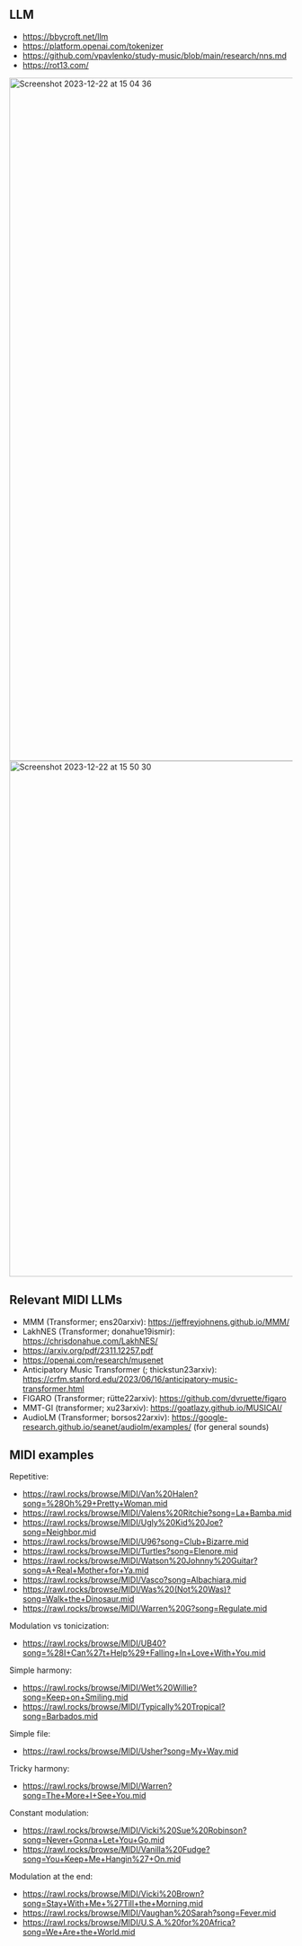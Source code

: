 ## LLM

- https://bbycroft.net/llm
- https://platform.openai.com/tokenizer
- https://github.com/vpavlenko/study-music/blob/main/research/nns.md
- https://rot13.com/

<img width="1216" alt="Screenshot 2023-12-22 at 15 04 36" src="https://github.com/vpavlenko/study-music/assets/1491908/0b461c88-f59a-46fe-8769-dae74cdaf694">

<img width="918" alt="Screenshot 2023-12-22 at 15 50 30" src="https://github.com/vpavlenko/study-music/assets/1491908/90b0261d-6f36-4a4b-a7be-a5032600cf91">


## Relevant MIDI LLMs

- MMM (Transformer; ens20arxiv): https://jeffreyjohnens.github.io/MMM/
- LakhNES (Transformer; donahue19ismir): https://chrisdonahue.com/LakhNES/
- https://arxiv.org/pdf/2311.12257.pdf
- https://openai.com/research/musenet
- Anticipatory Music Transformer (; thickstun23arxiv): https://crfm.stanford.edu/2023/06/16/anticipatory-music-transformer.html
- FIGARO (Transformer; rütte22arxiv): https://github.com/dvruette/figaro
- MMT-GI (transformer; xu23arxiv): https://goatlazy.github.io/MUSICAI/
- AudioLM (Transformer; borsos22arxiv): https://google-research.github.io/seanet/audiolm/examples/ (for general sounds)



## MIDI examples

Repetitive:
- https://rawl.rocks/browse/MIDI/Van%20Halen?song=%28Oh%29+Pretty+Woman.mid
- https://rawl.rocks/browse/MIDI/Valens%20Ritchie?song=La+Bamba.mid
- https://rawl.rocks/browse/MIDI/Ugly%20Kid%20Joe?song=Neighbor.mid
- https://rawl.rocks/browse/MIDI/U96?song=Club+Bizarre.mid
- https://rawl.rocks/browse/MIDI/Turtles?song=Elenore.mid
- https://rawl.rocks/browse/MIDI/Watson%20Johnny%20Guitar?song=A+Real+Mother+for+Ya.mid
- https://rawl.rocks/browse/MIDI/Vasco?song=Albachiara.mid
- https://rawl.rocks/browse/MIDI/Was%20(Not%20Was)?song=Walk+the+Dinosaur.mid
- https://rawl.rocks/browse/MIDI/Warren%20G?song=Regulate.mid


Modulation vs tonicization:
- https://rawl.rocks/browse/MIDI/UB40?song=%28I+Can%27t+Help%29+Falling+In+Love+With+You.mid


Simple harmony:
- https://rawl.rocks/browse/MIDI/Wet%20Willie?song=Keep+on+Smiling.mid
- https://rawl.rocks/browse/MIDI/Typically%20Tropical?song=Barbados.mid

Simple file:
- https://rawl.rocks/browse/MIDI/Usher?song=My+Way.mid

Tricky harmony:
- https://rawl.rocks/browse/MIDI/Warren?song=The+More+I+See+You.mid


Constant modulation:
- https://rawl.rocks/browse/MIDI/Vicki%20Sue%20Robinson?song=Never+Gonna+Let+You+Go.mid
- https://rawl.rocks/browse/MIDI/Vanilla%20Fudge?song=You+Keep+Me+Hangin%27+On.mid
  
Modulation at the end:
- https://rawl.rocks/browse/MIDI/Vicki%20Brown?song=Stay+With+Me+%27Till+the+Morning.mid
- https://rawl.rocks/browse/MIDI/Vaughan%20Sarah?song=Fever.mid
- https://rawl.rocks/browse/MIDI/U.S.A.%20for%20Africa?song=We+Are+the+World.mid

